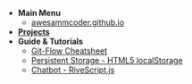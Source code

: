 * **Main Menu**
  * [awesammcoder.github.io](/)
* [**Projects**](projects/)
* **Guide & Tutorials**
  * [Git-Flow Cheatsheet](tutorials/git-flow.md)
  * [Persistent Storage - HTML5 localStorage](tutorials/persistent-storage-using-html5-localstorage.md)
  * [Chatbot - RiveScript.js](tutorials/chatbot-using-rivescript-js.md)